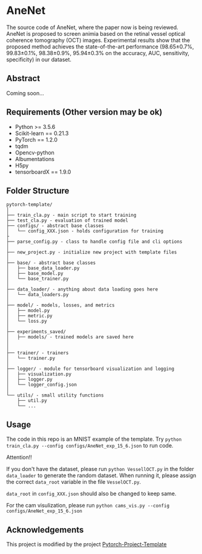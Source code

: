 # AneNet
The source code of AneNet, where the paper now is being reviewed. 
AneNet is proposed to screen animia based on the retinal vessel optical 
coherence tomography (OCT) images. Experimental results show that the 
proposed method achieves the state-of-the-art performance (98.65±0.7%, 
99.83±0.1%, 98.38±0.9%, 95.94±0.3% on the accuracy, AUC, sensitivity, specificity)
in our dataset.

<!-- @import "[TOC]" {cmd="toc" depthFrom=1 depthTo=6 orderedList=false} -->

## Abstract
Coming soon...

## Requirements (Other version may be ok)
* Python >= 3.5.6
* Scikit-learn == 0.21.3
* PyTorch == 1.2.0
* tqdm
* Opencv-python
* Albumentations
* H5py
* tensorboardX == 1.9.0


## Folder Structure
  ```
  pytorch-template/
  │
  ├── train_cla.py - main script to start training
  ├── test_cla.py - evaluation of trained model
  ├── configs/ - abstract base classes
  │   └── config_XXX.json - holds configuration for training
  ├
  ├── parse_config.py - class to handle config file and cli options
  │
  ├── new_project.py - initialize new project with template files
  │
  ├── base/ - abstract base classes
  │   ├── base_data_loader.py
  │   ├── base_model.py
  │   └── base_trainer.py
  │
  ├── data_loader/ - anything about data loading goes here
  │   └── data_loaders.py
  │
  ├── model/ - models, losses, and metrics
  │   ├── model.py
  │   ├── metric.py
  │   └── loss.py
  │
  ├── experiments_saved/
  │   ├── models/ - trained models are saved here
  │   
  │
  ├── trainer/ - trainers
  │   └── trainer.py
  │
  ├── logger/ - module for tensorboard visualization and logging
  │   ├── visualization.py
  │   ├── logger.py
  │   └── logger_config.json
  │  
  └── utils/ - small utility functions
      ├── util.py
      └── ...
  ```

## Usage
The code in this repo is an MNIST example of the template.
Try `python train_cla.py --config configs/AneNet_exp_15_6.json` to run code.

Attention!!

If you don't have the dataset, please run `python VessellOCT.py` in the folder `data_loader` to generate the random dataset. When running it, please assign the correct `data_root` variable in the file `VesselOCT.py`.

`data_root` in `config_XXX.json` should also be changed to keep same.

For the cam visulization, please run `python cams_vis.py --config configs/AneNet_exp_15_6.json`

## Acknowledgements
This project is modified by the project [Pytorch-Project-Template](https://github.com/moemen95/Pytorch-Project-Template)
